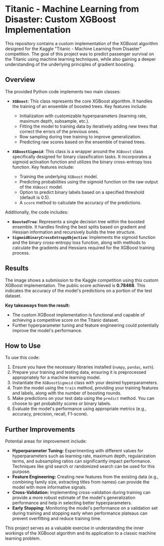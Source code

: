 # Titanic - Machine Learning from Disaster: Custom XGBoost Implementation

This repository contains a custom implementation of the XGBoost algorithm designed for the Kaggle "Titanic - Machine Learning from Disaster" competition. The goal of this project was to predict passenger survival on the Titanic using machine learning techniques, while also gaining a deeper understanding of the underlying principles of gradient boosting.

## Overview

The provided Python code implements two main classes:

* **`XGBoost`**: This class represents the core XGBoost algorithm. It handles the training of an ensemble of boosted trees. Key features include:
    * Initialization with customizable hyperparameters (learning rate, maximum depth, subsample, etc.).
    * Fitting the model to training data by iteratively adding new trees that correct the errors of the previous ones.
    * Row sampling during tree training to improve generalization.
    * Predicting raw scores based on the ensemble of trained trees.

* **`XGBoostSigmoid`**: This class is a wrapper around the `XGBoost` class specifically designed for binary classification tasks. It incorporates a sigmoid activation function and utilizes the binary cross-entropy loss function. Key features include:
    * Training the underlying `XGBoost` model.
    * Predicting probabilities using the sigmoid function on the raw output of the `XGBoost` model.
    * Option to predict binary labels based on a specified threshold (default is 0.5).
    * A `score` method to calculate the accuracy of the predictions.

Additionally, the code includes:

* **`BoostedTree`**: Represents a single decision tree within the boosted ensemble. It handles finding the best splits based on gradient and Hessian information and recursively builds the tree structure.
* **`SigmoidBinaryCrossEntropyObjective`**: Implements the sigmoid function and the binary cross-entropy loss function, along with methods to calculate the gradients and Hessians required for the XGBoost training process.

## Results

The image shows a submission to the Kaggle competition using this custom XGBoost implementation. The public score achieved is **0.78468**. This indicates the accuracy of the model's predictions on a portion of the test dataset.

**Key takeaways from the result:**

* The custom XGBoost implementation is functional and capable of achieving a competitive score on the Titanic dataset.
* Further hyperparameter tuning and feature engineering could potentially improve the model's performance.

## How to Use

To use this code:

1.  Ensure you have the necessary libraries installed (`numpy`, `pandas`, `math`).
2.  Prepare your training and testing data, ensuring it is preprocessed appropriately for a machine learning model.
3.  Instantiate the `XGBoostSigmoid` class with your desired hyperparameters.
4.  Train the model using the `train` method, providing your training features and labels, along with the number of boosting rounds.
5.  Make predictions on your test data using the `predict` method. You can choose to get probability scores or binary labels.
6.  Evaluate the model's performance using appropriate metrics (e.g., accuracy, precision, recall, F1-score).

## Further Improvements

Potential areas for improvement include:

* **Hyperparameter Tuning:** Experimenting with different values for hyperparameters such as learning rate, maximum depth, regularization terms, and subsampling ratios can significantly impact performance. Techniques like grid search or randomized search can be used for this purpose.
* **Feature Engineering:** Creating new features from the existing data (e.g., combining family size, extracting titles from names) can provide the model with more informative signals.
* **Cross-Validation:** Implementing cross-validation during training can provide a more robust estimate of the model's generalization performance and help in selecting better hyperparameters.
* **Early Stopping:** Monitoring the model's performance on a validation set during training and stopping early when performance plateaus can prevent overfitting and reduce training time.

This project serves as a valuable exercise in understanding the inner workings of the XGBoost algorithm and its application to a classic machine learning problem.